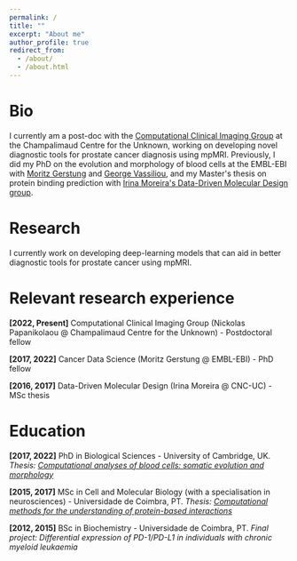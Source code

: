 ```yaml
---
permalink: /
title: ""
excerpt: "About me"
author_profile: true
redirect_from: 
  - /about/
  - /about.html
---
```


# Bio

I currently am a post-doc with the [Computational Clinical Imaging Group](https://www.fchampalimaud.org/research/groups/papanikolaou) at the Champalimaud Centre for the Unknown, working on developing novel diagnostic tools for prostate cancer diagnosis using mpMRI. Previously, I did my PhD on the evolution and morphology of blood cells at the EMBL-EBI with [Moritz Gerstung](https://www.dkfz.de/en/kuenstliche-intelligenz-in-der-onkologie/index.php) and [George Vassiliou](https://www.stemcells.cam.ac.uk/people/pi/vassiliou), and my Master's thesis on protein binding prediction with [Irina Moreira's Data-Driven Molecular Design group](http://www.moreiralab.com).

# Research

I currently work on developing deep-learning models that can aid in better diagnostic tools for prostate cancer using mpMRI.

# Relevant research experience

**[2022, Present]** Computational Clinical Imaging Group (Nickolas Papanikolaou @ Champalimaud Centre for the Unknown) - Postdoctoral fellow

**[2017, 2022]** Cancer Data Science (Moritz Gerstung @ EMBL-EBI) - PhD fellow

**[2016, 2017]** Data-Driven Molecular Design (Irina Moreira @ CNC-UC) - MSc thesis

# Education

**[2017, 2022]** PhD in Biological Sciences - University of Cambridge, UK. *Thesis: [Computational analyses of blood cells: somatic evolution and morphology](https://www.repository.cam.ac.uk/handle/1810/338260)*

**[2015, 2017]** MSc in Cell and Molecular Biology (with a specialisation in neurosciences) - Universidade de Coimbra, PT. *Thesis: [Computational methods for the understanding of protein-based interactions](http://hdl.handle.net/10316/82909)*

**[2012, 2015]** BSc in Biochemistry - Universidade de Coimbra, PT. *Final project: Differential expression of PD-1/PD-L1 in individuals with chronic myeloid leukaemia*
